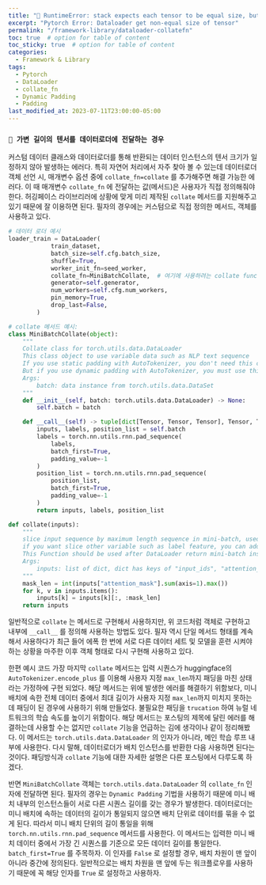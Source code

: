 ```yaml
---
title: "🚚 RuntimeError: stack expects each tensor to be equal size, but got [32] at entry 0 and [24] at entry 1"
excerpt: "Pytorch Error: Dataloader get non-equal size of tensor"
permalink: "/framework-library/dataloader-collatefn"
toc: true  # option for table of content
toc_sticky: true  # option for table of content
categories:
  - Framework & Library
tags:
  - Pytorch
  - DataLoader
  - collate_fn
  - Dynamic Padding
  - Padding
last_modified_at: 2023-07-11T23:00:00-05:00
---
```


### `📏 가변 길이의 텐서를 데이터로더에 전달하는 경우 `

커스텀 데이터 클래스와 데이터로더를 통해 반환되는 데이터 인스턴스의 텐서 크기가 일정하지 않아 발생하는 에러다. 특히 자연어 처리에서 자주 찾아 볼 수 있는데 데이터로더 객체 선언 시, 매개변수 옵션 중에 `collate_fn=collate` 를 추가해주면 해결 가능한 에러다. 이 때 매개변수 `collate_fn` 에 전달하는 값(메서드)은 사용자가 직접 정의해줘야 한다. 허깅페이스 라이브리러에 상황에 맞게 미리 제작된 `collate` 메서드를 지원해주고 있기 때문에 잘 이용하면 된다. 필자의 경우에는 커스텀으로 직접 정의한 메서드, 객체를 사용하고 있다. 

```python
# 데이터 로더 예시
loader_train = DataLoader(
            train_dataset,
            batch_size=self.cfg.batch_size,
            shuffle=True,
            worker_init_fn=seed_worker,
            collate_fn=MiniBatchCollate,  # 여기에 사용하려는 collate function 혹은 객체를 전달하자!!
            generator=self.generator,
            num_workers=self.cfg.num_workers,
            pin_memory=True,
            drop_last=False,
        )

# collate 메서드 예시: 
class MiniBatchCollate(object):
    """
    Collate class for torch.utils.data.DataLoader  
    This class object to use variable data such as NLP text sequence
    If you use static padding with AutoTokenizer, you don't need this class 
    But if you use dynamic padding with AutoTokenizer, you must use this class object & call
    Args:
        batch: data instance from torch.utils.data.DataSet
    """
    def __init__(self, batch: torch.utils.data.DataLoader) -> None:
        self.batch = batch

    def __call__(self) -> tuple[dict[Tensor, Tensor, Tensor], Tensor, Tensor]:
        inputs, labels, position_list = self.batch
        labels = torch.nn.utils.rnn.pad_sequence(
            labels,
            batch_first=True,
            padding_value=-1
        )
        position_list = torch.nn.utils.rnn.pad_sequence(
            position_list,
            batch_first=True,
            padding_value=-1
        )
        return inputs, labels, position_list

def collate(inputs):
    """
    slice input sequence by maximum length sequence in mini-batch, used for speed up training
    if you want slice other variable such as label feature, you can add param on them
    This Function should be used after DataLoader return mini-batch instance
    Args:
        inputs: list of dict, dict has keys of "input_ids", "attention_mask", "token_type_ids"    
    """
    mask_len = int(inputs["attention_mask"].sum(axis=1).max())
    for k, v in inputs.items():
        inputs[k] = inputs[k][:, :mask_len]
    return inputs
```

일반적으로 `collate` 는 메서드로 구현해서 사용하지만, 위 코드처럼 객체로 구현하고 내부에 `__call__` 를 정의해 사용하는 방법도 있다. 필자 역시 단일 메서드 형태를 계속해서 사용하다가 최근 들어 에폭 한 번에 서로 다른 데이터 세트 및 모델을 훈련 시켜야 하는 상황을 마주한 이후 객체 형태로 다시 구현해 사용하고 있다. 

한편 예시 코드 가장 마지막 `collate` 메서드는 입력 시퀀스가 huggingface의 `AutoTokenizer.encode_plus` 를 이용해 사용자 지정 `max_len`까지 패딩을 마친 상태라는 가정하에 구현 되었다. 해당 메서드는 위에 발생한 에러를 해결하기 위함보다, 미니 배치에 속한 전체 데이터 중에서 최대 길이가 사용자 지정 `max_len`까지 미치지 못하는데 패딩이 된 경우에 사용하기 위해 만들었다. 불필요한 패딩을 `trucation` 하여 뉴럴 네트워크의 학습 속도를 높이기 위함이다. 해당 메서드는 포스팅의 제목에 달린 에러를 해결하는데 사용할 수는 없지만  `collate` 기능을 언급하는 김에 생각이나 같이 정리해봤다. 이 메서드는 `torch.utils.data.DataLoader` 의 인자가 아니라, 메인 학습 루프 내부에 사용한다. 다시 말해, 데이터로더가 배치 인스턴스를 반환한 다음 사용하면 된다는 것이다. 패딩방식과 `collate` 기능에 대한 자세한 설명은 다른 포스팅에서 다루도록 하겠다.

반면 `MiniBatchCollate` 객체는 `torch.utils.data.DataLoader` 의 `collate_fn` 인자에 전달하면 된다. 필자의 경우는 `Dynamic Padding` 기법을 사용하기 때문에 미니 배치 내부의 인스턴스들이 서로 다른 시퀀스 길이를 갖는 경우가 발생한다. 데이터로더는 미니 배치에 속하는 데이터의 길이가 통일되지 않으면 배치 단위로 데이터를 묶을 수 없게 된다. 따라서 미니 배치 단위의 길이 통일을 위해 `torch.nn.utils.rnn.pad_sequence` 메서드를 사용한다. 이 메서드는 입력한 미니 배치 데이터 중에서 가장 긴 시퀀스를 기준으로 모든 데이터 길이를 통일한다. `batch_first=True` 를 주목하자. 이 인자를 `False` 로 설정할 경우, 배치 차원이 맨 앞이 아니라 중간에 정의된다. 일반적으로는 배치 차원을 맨 앞에 두는 워크플로우를 사용하기 때문에 꼭 해당 인자를 `True` 로 설정하고 사용하자. 
